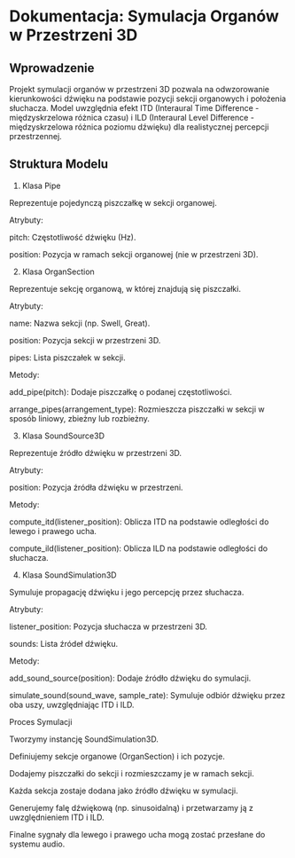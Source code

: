 # Dokumentacja: Symulacja Organów w Przestrzeni 3D

## Wprowadzenie

Projekt symulacji organów w przestrzeni 3D pozwala na odwzorowanie kierunkowości dźwięku na podstawie pozycji sekcji organowych i położenia słuchacza. Model uwzględnia efekt ITD (Interaural Time Difference - międzyskrzelowa różnica czasu) i ILD (Interaural Level Difference - międzyskrzelowa różnica poziomu dźwięku) dla realistycznej percepcji przestrzennej.

## Struktura Modelu

1. Klasa Pipe

Reprezentuje pojedynczą piszczałkę w sekcji organowej.

Atrybuty:

pitch: Częstotliwość dźwięku (Hz).

position: Pozycja w ramach sekcji organowej (nie w przestrzeni 3D).

2. Klasa OrganSection

Reprezentuje sekcję organową, w której znajdują się piszczałki.

Atrybuty:

name: Nazwa sekcji (np. Swell, Great).

position: Pozycja sekcji w przestrzeni 3D.

pipes: Lista piszczałek w sekcji.

Metody:

add_pipe(pitch): Dodaje piszczałkę o podanej częstotliwości.

arrange_pipes(arrangement_type): Rozmieszcza piszczałki w sekcji w sposób liniowy, zbieżny lub rozbieżny.

3. Klasa SoundSource3D

Reprezentuje źródło dźwięku w przestrzeni 3D.

Atrybuty:

position: Pozycja źródła dźwięku w przestrzeni.

Metody:

compute_itd(listener_position): Oblicza ITD na podstawie odległości do lewego i prawego ucha.

compute_ild(listener_position): Oblicza ILD na podstawie odległości do słuchacza.

4. Klasa SoundSimulation3D

Symuluje propagację dźwięku i jego percepcję przez słuchacza.

Atrybuty:

listener_position: Pozycja słuchacza w przestrzeni 3D.

sounds: Lista źródeł dźwięku.

Metody:

add_sound_source(position): Dodaje źródło dźwięku do symulacji.

simulate_sound(sound_wave, sample_rate): Symuluje odbiór dźwięku przez oba uszy, uwzględniając ITD i ILD.

Proces Symulacji

Tworzymy instancję SoundSimulation3D.

Definiujemy sekcje organowe (OrganSection) i ich pozycje.

Dodajemy piszczałki do sekcji i rozmieszczamy je w ramach sekcji.

Każda sekcja zostaje dodana jako źródło dźwięku w symulacji.

Generujemy falę dźwiękową (np. sinusoidalną) i przetwarzamy ją z uwzględnieniem ITD i ILD.

Finalne sygnały dla lewego i prawego ucha mogą zostać przesłane do systemu audio.